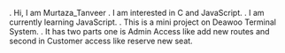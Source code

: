 . Hi, I am Murtaza_Tanveer
. I am interested in C and JavaScript.
. I am currently learning JavaScript.
. This is a mini project on Deawoo Terminal System.
. It has two parts one is Admin Access like add new routes and second in Customer access like reserve new seat.